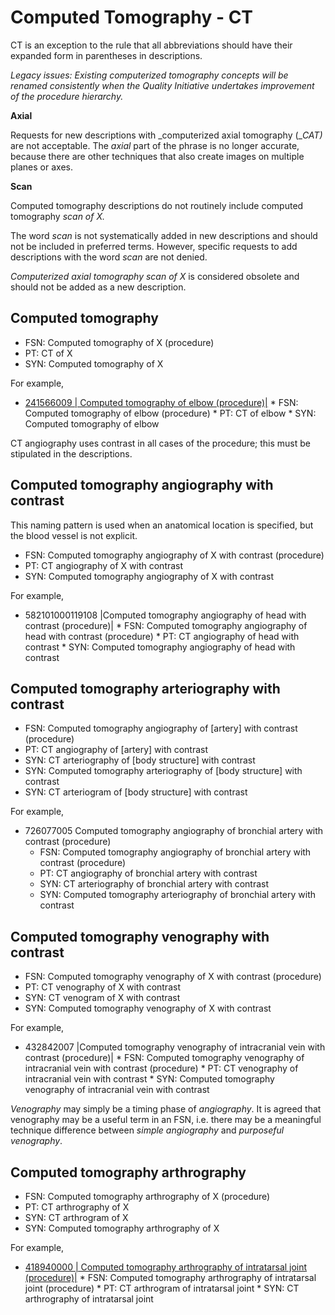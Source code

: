 # Computed Tomography - CT

CT is an exception to the rule that all abbreviations should have their expanded form in parentheses in descriptions.

  

_Legacy issues: Existing computerized tomography concepts will be renamed consistently when the Quality Initiative undertakes improvement of the procedure hierarchy._

**Axial**

Requests for new descriptions with _computerized axial tomography (__CAT)_ are not acceptable. The  _axial_ part of the phrase is no longer accurate, because there are other techniques that also create images on multiple planes or axes. 

**Scan**

Computed tomography descriptions do not routinely include computed tomography _scan of X._

The word  _scan_ is not systematically added in new descriptions and should not be included in preferred terms. However, specific requests to add descriptions with the word  _scan_ are not denied. 

 _Computerized axial tomography scan_ _of X_ is considered obsolete and should not be added as a new description. 

## Computed tomography

  * FSN: Computed tomography of X (procedure)
  * PT: CT of X
  * SYN: Computed tomography of X

For example,

* [ 241566009 | Computed tomography of elbow (procedure)|](http://snomed.info/id/241566009 "241566009 | Computed tomography of elbow \(procedure\) |")
      * FSN:  Computed tomography of elbow (procedure)
      * PT: CT of elbow
      * SYN: Computed tomography of elbow

CT angiography uses contrast in all cases of the procedure; this must be stipulated in the descriptions.

## Computed tomography angiography with contrast

This naming pattern is used when an anatomical location is specified, but the blood vessel is not explicit. 

  * FSN: Computed tomography angiography of X with contrast (procedure)
  * PT: CT angiography of X with contrast
  * SYN: Computed tomography angiography of X with contrast

For example,

* 582101000119108 |Computed tomography angiography of head with contrast (procedure)|
      * FSN: Computed tomography angiography of head with contrast (procedure)
      * PT: CT angiography of head with contrast 
      * SYN: Computed tomography angiography of head with contrast 

## Computed tomography arteriography with contrast

  * FSN: Computed tomography angiography of [artery] with contrast (procedure)
  * PT: CT angiography of [artery] with contrast
  * SYN: CT arteriography of [body structure] with contrast
  * SYN: Computed tomography arteriography of [body structure] with contrast
  * SYN: CT arteriogram of [body structure] with contrast

For example,

  * 726077005 Computed tomography angiography of bronchial artery with contrast (procedure)
    * FSN: Computed tomography angiography of bronchial artery with contrast (procedure)
    * PT: CT angiography of bronchial artery with contrast
    * SYN: CT arteriography of bronchial artery with contrast
    * SYN: Computed tomography arteriography of bronchial artery with contrast

## Computed tomography venography with contrast 

  * FSN: Computed tomography venography of X with contrast (procedure)
  * PT: CT venography of X with contrast 
  * SYN: CT venogram of X with contrast 
  * SYN: Computed tomography venography of X with contrast 

For example,

* 432842007 |Computed tomography venography of intracranial vein with contrast (procedure)|
      * FSN: Computed tomography venography of intracranial vein with contrast (procedure)
      * PT: CT venography of intracranial vein with contrast
      * SYN: Computed tomography venography of intracranial vein with contrast

 _Venography_ may simply be a timing phase of _angiography_. It is agreed that venography may be a useful term in an FSN, i.e. there may be a meaningful technique difference between _simple angiography_ and _purposeful venography_.

## Computed tomography arthrography 

  * FSN: Computed tomography arthrography of X (procedure)
  * PT: CT arthrography of X
  * SYN: CT arthrogram of X
  * SYN: Computed tomography arthrography of X

For example,

* [ 418940000 | Computed tomography arthrography of intratarsal joint (procedure)|](http://snomed.info/id/418940000 "418940000 | Computed tomography arthrography of intratarsal joint \(procedure\) |")
      * FSN: Computed tomography arthrography of intratarsal joint (procedure)
      * PT: CT arthrogram of intratarsal joint 
      * SYN: CT arthrography of intratarsal joint

